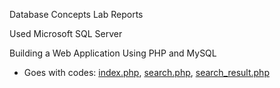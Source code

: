 Database Concepts 
Lab Reports

Used Microsoft SQL Server

Building a Web Application Using PHP and MySQL
- Goes with codes: [index.php](index.php), [search.php](search.php), [search_result.php](search_result.php)

